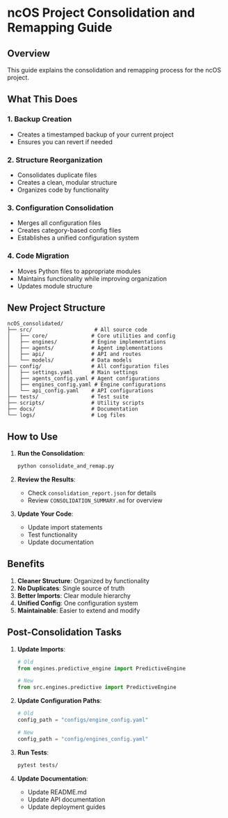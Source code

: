 # ncOS Project Consolidation and Remapping Guide

## Overview
This guide explains the consolidation and remapping process for the ncOS project.

## What This Does

### 1. **Backup Creation**
- Creates a timestamped backup of your current project
- Ensures you can revert if needed

### 2. **Structure Reorganization**
- Consolidates duplicate files
- Creates a clean, modular structure
- Organizes code by functionality

### 3. **Configuration Consolidation**
- Merges all configuration files
- Creates category-based config files
- Establishes a unified configuration system

### 4. **Code Migration**
- Moves Python files to appropriate modules
- Maintains functionality while improving organization
- Updates module structure

## New Project Structure

```
ncOS_consolidated/
├── src/                    # All source code
│   ├── core/              # Core utilities and config
│   ├── engines/           # Engine implementations
│   ├── agents/            # Agent implementations
│   ├── api/               # API and routes
│   └── models/            # Data models
├── config/                # All configuration files
│   ├── settings.yaml      # Main settings
│   ├── agents_config.yaml # Agent configurations
│   ├── engines_config.yaml # Engine configurations
│   └── api_config.yaml    # API configurations
├── tests/                 # Test suite
├── scripts/               # Utility scripts
├── docs/                  # Documentation
└── logs/                  # Log files
```

## How to Use

1. **Run the Consolidation**:
   ```bash
   python consolidate_and_remap.py
   ```

2. **Review the Results**:
   - Check `consolidation_report.json` for details
   - Review `CONSOLIDATION_SUMMARY.md` for overview

3. **Update Your Code**:
   - Update import statements
   - Test functionality
   - Update documentation

## Benefits

1. **Cleaner Structure**: Organized by functionality
2. **No Duplicates**: Single source of truth
3. **Better Imports**: Clear module hierarchy
4. **Unified Config**: One configuration system
5. **Maintainable**: Easier to extend and modify

## Post-Consolidation Tasks

1. **Update Imports**:
   ```python
   # Old
   from engines.predictive_engine import PredictiveEngine

   # New
   from src.engines.predictive import PredictiveEngine
   ```

2. **Update Configuration Paths**:
   ```python
   # Old
   config_path = "configs/engine_config.yaml"

   # New
   config_path = "config/engines_config.yaml"
   ```

3. **Run Tests**:
   ```bash
   pytest tests/
   ```

4. **Update Documentation**:
   - Update README.md
   - Update API documentation
   - Update deployment guides
